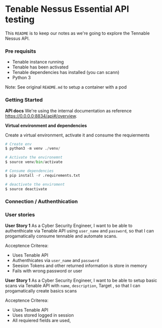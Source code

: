 # Tenable Nessus Essential API testing 

This `README` is to keep our notes as we're going to explore the Tennable Nessus API. 


### Pre requisits 

- Tenable instance running 
- Tenable has been activated
- Tenable dependencies has installed (you can scann)
- Python 3

Note: See original `README.md` to setup a container with a pod

### Getting Started 

**API docs**
We're using the internal documentation as reference https://0.0.0.0:8834/api#/overview.

**Virtual environment and dependencies**

Create a virtual environment, activate it and consume the requierments 

```python
# Create env
$ python3 -m venv ./venv/

# Activate the environemnt
$ source venv/bin/activate

# Consume dependencies
$ pip install -r .requirements.txt

# deactivete the enviroment
$ source deactivate

```

### Connection / Authenthication



### User stories 

**User Story 1**
As a Cyber Security Engineer, I want to be able to authenthicate via Tenable API using `user_name` and `password`, so that I can progamatically consume tennable and automate scans.

Acceptence Criterea: 

- Uses Tenable API
- Authenthicates via `user_name` and  `password`
- Seesion Tokens and other returned information is store in memory
- Fails with wrong password or user

**User Story 1**
As a Cyber Security Engineer, I want to be able to setup basic scans via Tenable API with `name`,  `description`, Target , so that I can progamatically create basics scans 


Acceptence Criterea: 

- Uses Tenable API
- Uses stored logged in session
- All requiered fields are used, 
  